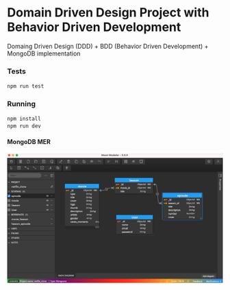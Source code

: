 # Domain Driven Design Project with Behavior Driven Development

Domaing Driven Design (DDD) + BDD (Behavior Driven Development) + MongoDB implementation

### Tests

```js
npm run test
```

### Running

```js
npm install
npm run dev
```

#### MongoDB MER

![image](screen.png)
